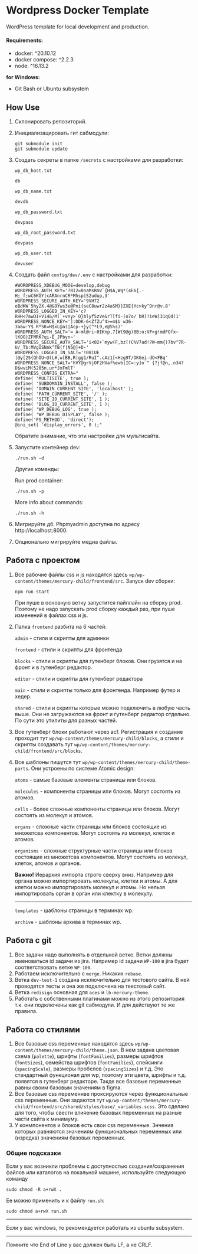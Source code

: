 # Wordpress Docker Template

WordPress template for local development and production.

#### Requirements:

- docker: ^20.10.12
- docker compose: ^2.2.3
- node: ^16.13.2

**for Windows:**

- Git Bash or Ubuntu subsystem

## How Use

1.  Склонировать репозиторий.
2.  Инициализацировать гит сабмодули:
    ```
    git submodule init
    git submodule update
    ```
3.  Создать секреты в папке `/secrets` с настройками для разработки:

    `wp_db_host.txt`

    ```
    db
    ```

    `wp_db_name.txt`

    ```
    devdb
    ```

    `wp_db_password.txt`

    ```
    devpass
    ```

    `wp_db_root_password.txt`

    ```
    devpass
    ```

    `wp_db_user.txt`

    ```
    devuser
    ```

4.  Создать файл `config/dev/.env` с настройками для разработки:

    ```
    #WORDPRESS_XDEBUG_MODE=develop,debug
    WORDPRESS_AUTH_KEY='?RI2=0naMsRmV`{H$A,Wq*(4E6{.-H;_f;wC6KGY|cARAnrnCR*Mhsp|S2udup,3'
    WORDPRESS_SECURE_AUTH_KEY='9VH72 oBdKW`5hy2X.4@&9Yws3e@Pni{seC8uwr2z4aSM}}ZXE{Yc>ky^Dnr@v.8'
    WORDPRESS_LOGGED_IN_KEY='c?RHH<7awDI+V14&/M(`+vny>`O}blyf5zVe&rT[fi-(o7o/ bR)?ieW]31qQd(1'
    WORDPRESS_NONCE_KEY=']:DDK-6<ZfZu^4>=m$U w36-3a&w:Y$_R*SK=H$xL@a(|Acp-+}y(^*L9,e@S%s)'
    WORDPRESS_AUTH_SALT='= A~ml@ri~0IKnp,7]W(9@g)0B;o;VF>g!mdFOfx~ lKOO}ZFMRK?qi-E_JPbyn~'
    WORDPRESS_SECURE_AUTH_SALT='i<02+`myw(F,bz[(C%V7ad!?W~mm{)7bv^7R-U/_Tb:MVgISNnk^TB(f|N5@]+D-'
    WORDPRESS_LOGGED_IN_SALT='!08iUE |@y[2S{QhOU~@(L#,w[BB,R|gg1/RuI^.cAz1[<Hzg9T/OKGei-dO<FBq'
    WORDPRESS_NONCE_SALT='hVY@grVjOF2HVaf%ewb|IC=:y]o`^ {?jf@n,.n34?D$wviM(5205n,ur*JxFmlT'
    WORDPRESS_CONFIG_EXTRA="
    define( 'MULTISITE', true );
    define( 'SUBDOMAIN_INSTALL', false );
    define( 'DOMAIN_CURRENT_SITE', 'localhost' );
    define( 'PATH_CURRENT_SITE', '/' );
    define( 'SITE_ID_CURRENT_SITE', 1 );
    define( 'BLOG_ID_CURRENT_SITE', 1 );
    define( 'WP_DEBUG_LOG', true );
    define( 'WP_DEBUG_DISPLAY', false );
    define('FS_METHOD', 'direct');
    @ini_set( 'display_errors', 0 );"
    ```

    Обратите внимание, что эти настройки для мультисайта.

5.  Запустите контейнер dev:

    ```
    ./run.sh -d
    ```

    Другие команды:

    Run prod container:

        ./run.sh -p

    More info about commands:

        ./run.sh -h

6.  Мигрируйте дб. Phpmyadmin доступна по адресу http://localhost:8000.
7.  Опционально мигрируйте медиа файлы.

## Работа с проектом

1.  Все рабочие файлы css и js находятся здесь `wp/wp-content/themes/mercury-child/frontend/src`. Запуск dev сборки:
    ```
    npm run start
    ```
    При пуше в основную ветку запустится пайплайн на сборку prod. Поэтому не надо запускать prod сборку каждый раз, при пуше изменений в файлах css и js.
2.  Папка `frontend` разбита на 6 частей:

    `admin` - стили и скрипты для админки

    `frontend` - стили и скрипты для фронтенда

    `blocks` - стили и скрипты для гутенберг блоков. Они грузятся и на фронт и в гутенберг редактор.

    `editor` - стили и скрипты для гутенберг редактора

    `main` - стили и скрипты только для фронтенда. Например футер и хедер.

    `shared` - стили и скрипты которые можно подключить в любую часть выше. Они не загружаются на фронт и гутенберг редактор отдельно. По сути это утилиты для разных частей.

3.  Все гутенберг блоки работают через acf. Регистрация и создание проходит тут `wp/wp-content/themes/mercury-child/blocks`, а стили и скрипты создавать тут `wp/wp-content/themes/mercury-child/frontend/src/blocks`.
4.  Все шаблоны пишутся тут `wp/wp-content/themes/mercury-child/theme-parts`. Они устроены по системе Atomic design:

    `atoms` - самые базовые элементы страницы или блоков.

    `molecules` - компоненты страницы или блоков. Могут состоять из атомов.

    `cells` - более сложные компоненты страницы или блоков. Могут состоять из молекул и атомов.

    `organs` - сложные части страницы или блоков состоящие из множетсва компонентов. Могут состоять из молекул, клеток и атомов.

    `organisms` - сложные структурные части страницы или блоков состоящие из множетсва компонентов. Могут состоять из молекул, клеток, атомов и органов.

    **Важно!** Иерархия импорта строго сверху вниз. Например для органа можно импортировать молекулы, клетки и атомы. А для клетки можно импортировать молекул и атомы. Но нельзя импортировать орган в орган или клектку в молекулу.

    ***

    `templates` - шаблоны страницы в терминах wp.

    `archive` - шаблоны архива в терминах wp.

## Работа с git

1.  Все задачи надо выполнять в отдельной ветке. Ветки должны именоваться id задачи из jira. Например id задачи `WP-100` в jira будет соответствовать ветке `WP-100`.
2.  Работаем исключительно с `merge`. Никаких `rebase`.
3.  Ветка `dev-test-1` создана исключительно для тестового сайта. В ней проводятся тесты и она же подключена на теестовый сайт.
4.  Ветка `redisign` основная для `aces` и `lb-mercury-theme`.
5.  Работать с собственными плагинами можно из этого репозитория т.к. они подключены как git сабмодули. И для действуют те же правила.

## Работа со стилями

1.  Все базовые css переменные находятся здесь `wp/wp-content/themes/mercury-child/theme.json`. В нем задана цветовая схема (`palette`), шрифты (`fontFamilies`), размеры шрифтов (`fontSizes`), семейства шрифтов (`fontFamilies`), спейсинги (`spacingScale`), размеры пробелов (`spacingSizes`) и т.д. Это стандартный функционал для wp, поэтому эти цвета, шрифты и т.д. появятся в гутенберг редакторе. Такде все базовые переменные равны своим базовым значениям в figma.
2.  Все базовые css переменнве проксируются через функциональные css переменные. Они задаются тут `wp/wp-content/themes/mercury-child/frontend/src/shared/styles/base/_variables.scss`. Это сделано для того, чтобы свести влияение базовых переменных на разные части сайта к минимуму.
3.  У конмпонентов и блоков есть свои css переменные. Знчения которых равняются значениям функциональных переменных или (изредка) значениям базовых переменных.

### Общие подсказки

Если у вас возникли проблемы с доступностью создания/сохранения файлов или каталогов на локальной машине, используйте следующую команду

```
sudo chmod -R a+rwX .
```

Ее можно применить и к файлу `run.sh`:

```
sudo chmod a+rwX run.sh
```

---

Если у вас windows, то рекомендуется работать из ubuntu subsystem.

---

Помните что End of Line у вас должен быть LF, а не CRLF.
